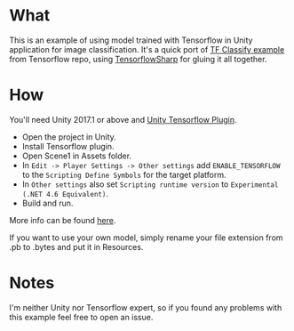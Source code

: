 # What

This is an example of using model trained with Tensorflow in Unity application for image classification. It's a quick port of [TF Classify example](https://github.com/tensorflow/tensorflow/tree/master/tensorflow/examples/android) from Tensorflow repo, using [TensorflowSharp](https://github.com/migueldeicaza/TensorFlowSharp) for gluing it all together.


# How

You'll need Unity 2017.1 or above and [Unity Tensorflow Plugin](https://s3.amazonaws.com/unity-agents/0.2/TFSharpPlugin.unitypackage).

- Open the project in Unity.
- Install Tensorflow plugin.
- Open Scene1 in Assets folder.
- In `Edit -> Player Settings -> Other settings` add `ENABLE_TENSORFLOW` to the `Scripting Define Symbols` for the target platform.
- In `Other settings` also set `Scripting runtime version` to `Experimental (.NET 4.6 Equivalent)`.
- Build and run.

More info can be found [here](https://github.com/Unity-Technologies/ml-agents/blob/master/docs/Using-TensorFlow-Sharp-in-Unity.md).

If you want to use your own model, simply rename your file extension from .pb to .bytes and put it in Resources.

# Notes

I'm neither Unity nor Tensorflow expert, so if you found any problems with this example feel free to open an issue.
